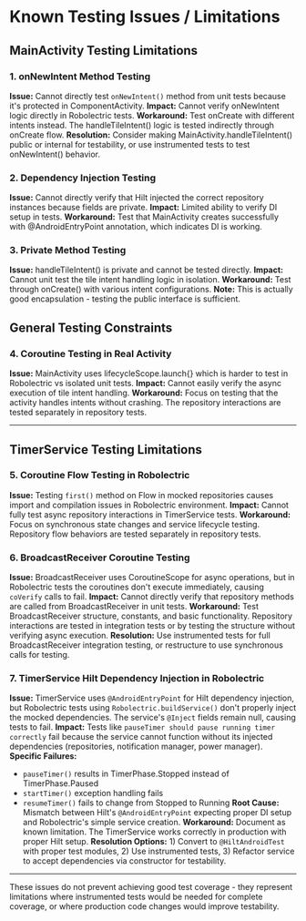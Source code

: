 # Known Testing Issues / Limitations

## MainActivity Testing Limitations

### 1. onNewIntent Method Testing
**Issue:** Cannot directly test `onNewIntent()` method from unit tests because it's protected in ComponentActivity.
**Impact:** Cannot verify onNewIntent logic directly in Robolectric tests.
**Workaround:** Test onCreate with different intents instead. The handleTileIntent() logic is tested indirectly through onCreate flow.
**Resolution:** Consider making MainActivity.handleTileIntent() public or internal for testability, or use instrumented tests to test onNewIntent() behavior.

### 2. Dependency Injection Testing
**Issue:** Cannot directly verify that Hilt injected the correct repository instances because fields are private.
**Impact:** Limited ability to verify DI setup in tests.
**Workaround:** Test that MainActivity creates successfully with @AndroidEntryPoint annotation, which indicates DI is working.

### 3. Private Method Testing
**Issue:** handleTileIntent() is private and cannot be tested directly.
**Impact:** Cannot unit test the tile intent handling logic in isolation.
**Workaround:** Test through onCreate() with various intent configurations.
**Note:** This is actually good encapsulation - testing the public interface is sufficient.

## General Testing Constraints

### 4. Coroutine Testing in Real Activity
**Issue:** MainActivity uses lifecycleScope.launch{} which is harder to test in Robolectric vs isolated unit tests.
**Impact:** Cannot easily verify the async execution of tile intent handling.
**Workaround:** Focus on testing that the activity handles intents without crashing. The repository interactions are tested separately in repository tests.

---

## TimerService Testing Limitations

### 5. Coroutine Flow Testing in Robolectric
**Issue:** Testing `first()` method on Flow in mocked repositories causes import and compilation issues in Robolectric environment.
**Impact:** Cannot fully test async repository interactions in TimerService tests.
**Workaround:** Focus on synchronous state changes and service lifecycle testing. Repository flow behaviors are tested separately in repository tests.

### 6. BroadcastReceiver Coroutine Testing
**Issue:** BroadcastReceiver uses CoroutineScope for async operations, but in Robolectric tests the coroutines don't execute immediately, causing `coVerify` calls to fail.
**Impact:** Cannot directly verify that repository methods are called from BroadcastReceiver in unit tests.
**Workaround:** Test BroadcastReceiver structure, constants, and basic functionality. Repository interactions are tested in integration tests or by testing the structure without verifying async execution.
**Resolution:** Use instrumented tests for full BroadcastReceiver integration testing, or restructure to use synchronous calls for testing.

### 7. TimerService Hilt Dependency Injection in Robolectric
**Issue:** TimerService uses `@AndroidEntryPoint` for Hilt dependency injection, but Robolectric tests using `Robolectric.buildService()` don't properly inject the mocked dependencies. The service's `@Inject` fields remain null, causing tests to fail.
**Impact:** Tests like `pauseTimer should pause running timer correctly` fail because the service cannot function without its injected dependencies (repositories, notification manager, power manager).
**Specific Failures:**
- `pauseTimer()` results in TimerPhase.Stopped instead of TimerPhase.Paused
- `startTimer()` exception handling fails  
- `resumeTimer()` fails to change from Stopped to Running
**Root Cause:** Mismatch between Hilt's `@AndroidEntryPoint` expecting proper DI setup and Robolectric's simple service creation.
**Workaround:** Document as known limitation. The TimerService works correctly in production with proper Hilt setup.
**Resolution Options:** 1) Convert to `@HiltAndroidTest` with proper test modules, 2) Use instrumented tests, 3) Refactor service to accept dependencies via constructor for testability.

---

These issues do not prevent achieving good test coverage - they represent limitations where instrumented tests would be needed for complete coverage, or where production code changes would improve testability.